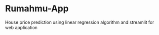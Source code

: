 # Rumahmu-App
House price prediction using linear regression algorithm and streamlit for web application
